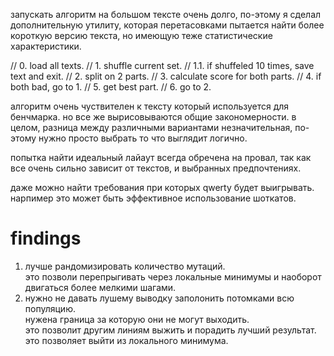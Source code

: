 запускать алгоритм на большом тексте очень долго, по-этому я сделал дополнительную утилиту, которая перетасовками пытается найти более короткую версию текста, но имеющую теже статистические характеристики.

// 0. load all texts.
// 1. shuffle current set.
// 1.1. if shuffeled 10 times, save text and exit.
// 2. split on 2 parts.
// 3. calculate score for both parts.
// 4. if both bad, go to 1.
// 5. get best part.
// 6. go to 2.

алгоритм очень чуствителен к тексту который используется для бенчмарка.
но все же вырисовываются общие закономерности.
в целом, разница между различными вариантами незначительная, по-этому нужно просто выбрать то что выглядит логично.

попытка найти идеальный лайаут всегда обречена на провал, так как все очень сильно зависит от текстов, и выбранных предпочтениях.

даже можно найти требования при которых qwerty будет выигрывать.
нарпимер это может быть эффективное использование шоткатов.

# findings

1. лучше рандомизировать количество мутаций.\
   это позволи перепрыгивать через локальные минимумы и наоборот двигаться более мелкими шагами.
1. нужно не давать лушему выводку заполонить потомками всю популяцию.\
   нужена граница за которую они не могут выходить.\
   это позволит другим линиям выжить и порадить лучший результат.\
   это позволяет выйти из локального минимума.
